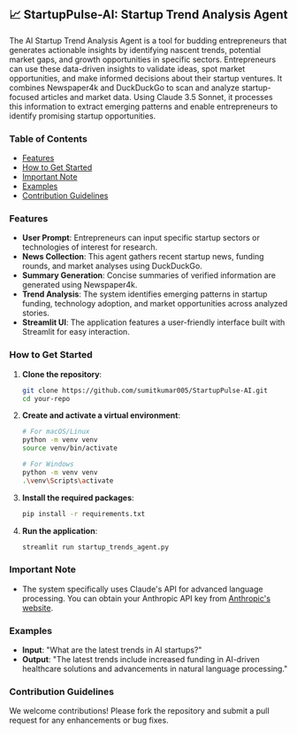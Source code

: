 ## 📈 StartupPulse-AI: Startup Trend Analysis Agent 

The AI Startup Trend Analysis Agent is a tool for budding entrepreneurs that generates actionable insights by identifying nascent trends, potential market gaps, and growth opportunities in specific sectors. Entrepreneurs can use these data-driven insights to validate ideas, spot market opportunities, and make informed decisions about their startup ventures. It combines Newspaper4k and DuckDuckGo to scan and analyze startup-focused articles and market data. Using Claude 3.5 Sonnet, it processes this information to extract emerging patterns and enable entrepreneurs to identify promising startup opportunities.

### Table of Contents
- [Features](#features)
- [How to Get Started](#how-to-get-started)
- [Important Note](#important-note)
- [Examples](#examples)
- [Contribution Guidelines](#contribution-guidelines)

### Features
- **User Prompt**: Entrepreneurs can input specific startup sectors or technologies of interest for research.
- **News Collection**: This agent gathers recent startup news, funding rounds, and market analyses using DuckDuckGo.
- **Summary Generation**: Concise summaries of verified information are generated using Newspaper4k.
- **Trend Analysis**: The system identifies emerging patterns in startup funding, technology adoption, and market opportunities across analyzed stories.
- **Streamlit UI**: The application features a user-friendly interface built with Streamlit for easy interaction.

### How to Get Started
1. **Clone the repository**:
   ```bash
   git clone https://github.com/sumitkumar005/StartupPulse-AI.git
   cd your-repo
   ```

2. **Create and activate a virtual environment**:
   ```bash
   # For macOS/Linux
   python -m venv venv
   source venv/bin/activate

   # For Windows
   python -m venv venv
   .\venv\Scripts\activate
   ```

3. **Install the required packages**:
   ```bash
   pip install -r requirements.txt
   ```

4. **Run the application**:
   ```bash
   streamlit run startup_trends_agent.py
   ```

### Important Note
- The system specifically uses Claude's API for advanced language processing. You can obtain your Anthropic API key from [Anthropic's website](https://www.anthropic.com/api).

### Examples
- **Input**: "What are the latest trends in AI startups?"
- **Output**: "The latest trends include increased funding in AI-driven healthcare solutions and advancements in natural language processing."

### Contribution Guidelines
We welcome contributions! Please fork the repository and submit a pull request for any enhancements or bug fixes.
